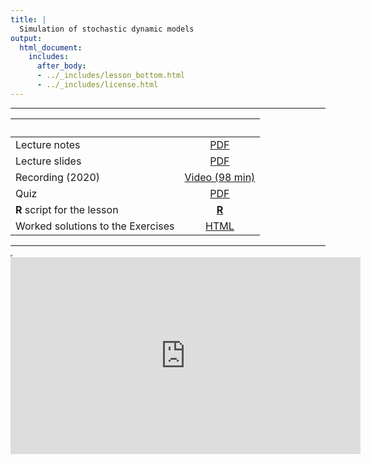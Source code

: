```yaml
---
title: |
  Simulation of stochastic dynamic models
output:
  html_document:
    includes:
      after_body:
      - ../_includes/lesson_bottom.html
      - ../_includes/license.html
---
```


----------------------

| &nbsp;                            | &nbsp;                                                                                     |
|:----------------------------------|:------------------------------------------------------------------------------------------:|
| Lecture notes                     | [PDF](notes.pdf)                                                                           |
| Lecture slides                    | [PDF](slides.pdf)                                                                          |
| Recording  (2020)                 | [Video (98 min)](https://www.youtube.com/playlist?list=PLluGwj6FGt2RBA4OQ_OdJj5CEJSjRGxut) |
| Quiz                              | [PDF](quiz.pdf)                                                                            |
| **R** script for the lesson       | [**R**](main.R)                                                                            |
| Worked solutions to the Exercises | [HTML](exercises.html)                                                                     |
----------------------

<iframe width="0" height="0"></iframe>

<iframe data-external="1" width="560" height="315" src="https://www.youtube-nocookie.com/embed/videoseries?list=PLluGwj6FGt2RBA4OQ_OdJj5CEJSjRGxut" frameborder="0" allow="accelerometer; autoplay; encrypted-media; gyroscope; picture-in-picture" allowfullscreen></iframe>
